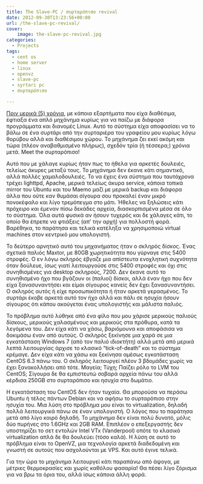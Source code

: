 ```yaml
---
title: The Slave-PC / συρταρόπισο revival
date: 2012-09-30T13:23:56+00:00
url: /the-slave-pc-revival/
cover:
    image: the-slave-pc-revival.jpg
categories:
  - Projects
tags:
  - cent os
  - home server
  - linux
  - openvz
  - slave-pc
  - syrtari pc
  - συρταρόπισο

---
```

[Πριν μερικά (5) χρόνια](/the-syrtari-project/), με κάποια εξαρτήματα που είχα διαθέσιμα, έφτιαξα ένα απλό μηχάνημα κυρίως για να παίζω με διάφορα προγράμματα και διανομές Linux. Αυτό το σύστημα είχα αποφασίσει να το βάλω σε ένα συρτάρι από την συρταριέρα του γραφείου μου κυρίως λόγω θορύβου αλλά και διαθέσιμου χώρου. Το μηχάνημα ζει εκεί ακόμη και τώρα (πλέον αναβαθμισμένο πλήρως), σχεδόν τρία (ή τέσσερα;) χρόνια μετά. Meet the συρταρόπισο!

Αυτό που με χάλαγε κυρίως ήταν πως το ήθελα για αρκετές δουλειές, τελείως άκυρες μεταξύ τους. Το μηχάνημα δεν έκανε κάτι σημαντικό, αλλά πολλές χαμαλοδουλειές. Το να έχεις ένα σύστημα που ταυτόχρονα τρέχει lighttpd, Apache, μερικά τελείως άκυρα service, κάποια τοπικά mirror του Ubuntu και του Maemo μαζί με μερικά backup και διάφορα άλλα που ούτε καν θυμάσαι σίγουρα σου προκαλεί έναν μικρό πονοκέφαλο και λίγο τρεμόπεγμα στο μάτι. Ήθελες να ξηλώσεις κάτι πρόχειρο και έμεναν πίσω δεκάδες αρχεία, διασκορπισμένα μέσα σε όλο το σύστημα. Όλα αυτά φυσικά αν ήσουν τυχερός και δε χάλαγες κάτι, το οποίο θα έπρεπε να φτιάξεις (απ&#8217; την αρχή) για πολλοστή φορά. Βαρέθηκα, το παράτησα και τελικά κατέληξα να χρησιμοποιώ virtual machines στον κεντρικό μου υπολογιστή.

Το δεύτερο αρνητικό αυτό του μηχανήματος ήταν ο σκληρός δίσκος. Ένας σχετικά παλιός Maxtor, με 80GB χωρητικότητα που γύρναγε στις 5400 στροφές. Ο εν λόγω σκληρός έβγαζε μια απίστευτα ενοχλητική συχνότητα όταν δούλευε, ίσως γιατί λειτουργούσε στις 5400 στροφές και όχι στις συνηθισμένες για desktop σκληρούς, 7200. Δεν έκανε αυτό το συνηθισμένο ήχο που βγάζουν οι (παλιοί) δίσκοι, αλλά έναν ήχο που δεν είχα ξανασυναντήσει και είμαι σίγουρος κανείς δεν έχει ξανασυναντήσει. Ο σκληρός αυτός ή είχε προσωπικότητα ή ήταν αρκετά γερασμένος. Το συρτάρι έκοβε αρκετά αυτό τον ήχο αλλά και πάλι σε ησυχία ήσουν σίγουρος ότι κάπου ακούγεται ένας υπολογιστής και μάλιστα παλιός.

Το πρόβλημα αυτό λύθηκε από ένα φίλο που μου χάρισε μερικούς παλιούς δίσκους, μερικούς χαλασμένους και μερικούς στα πρόθυρα, κατά τα λεγόμενα του. Δεν είχα κάτι να χάσω, βαριόμουνα και αποφάσισα να δοκιμάσω έναν από αυτούς. Ο σκληρός ξεκίνησε μια χαρά σε μια εγκατάσταση Windows 7 (από τον παλιό ιδιοκτήτη) αλλά μετά από μερικά λεπτά λειτουργίας άρχισε το κλασικό &#8220;tick-of-death&#8221; και το σύστημα κρέμαγε. Δεν είχα κάτι να χάσω και ξεκίνησα αμέσως εγκατάσταση CentOS 6.3 πάνω του. Ο σκληρός λειτουργεί πλέον 3 βδομάδες χωρίς να έχει ξανακολλήσει από τότε. Μαγεία; Τύχη; Παίζει ρόλο το LVM του CentOS; Σίγουρα δε θα εμπιστευτώ σοβαρά αρχεία πάνω του αλλά κέρδισα 250GB στο συρταρόπισο και ησυχία στο δωμάτιο.

Η εγκατάσταση του CentOS δεν ήταν τυχαία. Θα μπορούσα να περάσω Ubuntu ή τέλος πάντων Debian και να αφήσω το συρταρόπισο στην ησυχία του. Μια λύση στο πρόβλημα μου είναι το virtualization, δηλαδή πολλά λειτουργικά πάνω σε έναν υπολογιστή. Ο λόγος που το παράτησα μετά από λίγο καιρό δηλαδή. Το μηχάνημα δεν είναι πολύ δυνατό, μόλις δύο πυρήνες στο 1.6GHz και 2GB RAM. Επιπλέον ο επεξεργαστής δεν υποστηρίζει το σετ εντολών Intel VTx (Vanderpool) οπότε το κλασικό virtualization απλά δε θα δουλεύει (τόσο καλά). Η λύση σε αυτό το πρόβλημα είναι το OpenVZ, μια τεχνολογία αρκετά διαδεδομένη και γνωστή σε αυτούς που ασχολούνται με VPS. Και αυτό έγινε τελικά.

Για την ώρα το μηχάνημα λειτουργεί κάτι παραπάνω από άψογα, με μέτριες θερμοκρασίες και χωρίς καθόλου φασαρία! Θα πέσει λίγο ζόρισμα για να βρω τα όρια του, αλλά ίσως κάποια άλλη φορά.
